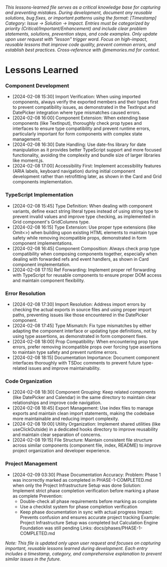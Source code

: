 *This lessons-learned file serves as a critical knowledge base for capturing and preventing mistakes. During development, document any reusable solutions, bug fixes, or important patterns using the format: [Timestamp] Category: Issue → Solution → Impact. Entries must be categorized by priority (Critical/Important/Enhancement) and include clear problem statements, solutions, prevention steps, and code examples. Only update upon user request with "lesson" trigger word. Focus on high-impact, reusable lessons that improve code quality, prevent common errors, and establish best practices. Cross-reference with @memories.md for context.*

# Lessons Learned

### Component Development
- [2024-02-08 15:30] Import Verification: When using imported components, always verify the exported members and their types first to prevent compatibility issues, as demonstrated in the TextInput and DatePicker integration where type mismatches caused errors.
- [2024-02-08 16:00] Component Extension: When extending base components (like TextInput), thoroughly check prop types and interfaces to ensure type compatibility and prevent runtime errors, particularly important for form components with complex state management.
- [2024-02-08 16:30] Date Handling: Use date-fns library for date manipulation as it provides better TypeScript support and more focused functionality, avoiding the complexity and bundle size of larger libraries like moment.js.
- [2024-02-08 17:00] Accessibility First: Implement accessibility features (ARIA labels, keyboard navigation) during initial component development rather than retrofitting later, as shown in the Card and Grid components implementation.

### TypeScript Implementation
- [2024-02-08 15:45] Type Definition: When dealing with component variants, define exact string literal types instead of using string type to prevent invalid values and improve type checking, as implemented in Grid component's GridColumns type.
- [2024-02-08 16:15] Type Extension: Use proper type extensions (like Omit<>) when building upon existing HTML elements to maintain type safety while removing incompatible props, demonstrated in form component implementations.
- [2024-02-08 16:45] Component Composition: Always check prop type compatibility when composing components together, especially when dealing with forwarded refs and event handlers, as shown in Card component implementation.
- [2024-02-08 17:15] Ref Forwarding: Implement proper ref forwarding with TypeScript for reusable components to ensure proper DOM access and maintain component flexibility.

### Error Resolution
- [2024-02-08 17:30] Import Resolution: Address import errors by checking the actual exports in source files and using proper import paths, preventing issues like those encountered in the DatePicker component.
- [2024-02-08 17:45] Type Mismatch: Fix type mismatches by either adapting the component interface or updating type definitions, not by using type assertions, as demonstrated in form component fixes.
- [2024-02-08 18:00] Prop Compatibility: When encountering prop type errors, prefer removing incompatible props over forcing type assertions to maintain type safety and prevent runtime errors.
- [2024-02-08 18:15] Documentation Importance: Document component interfaces thoroughly with TSDoc comments to prevent future type-related issues and improve maintainability.

### Code Organization
- [2024-02-08 18:30] Component Grouping: Keep related components (like DatePicker and Calendar) in the same directory to maintain clear relationships and improve code navigation.
- [2024-02-08 18:45] Export Management: Use index files to manage exports and maintain clean import statements, making the codebase more maintainable and reducing import complexity.
- [2024-02-08 19:00] Utility Organization: Implement shared utilities (like useClickOutside) in a dedicated hooks directory to improve reusability and maintain clear separation of concerns.
- [2024-02-08 19:15] File Structure: Maintain consistent file structure across similar components (component file, index, README) to improve project organization and developer experience.

### Project Management
- [2024-02-09 03:30] Phase Documentation Accuracy:
  Problem: Phase 1 was incorrectly marked as completed in PHASE-1-COMPLETED.md when only the Project Infrastructure Setup was done
  Solution: Implement strict phase completion verification before marking a phase as complete
  Prevention:
    - Double-check all phase requirements before marking as complete
    - Use a checklist system for phase completion verification
    - Keep phase documentation in sync with actual progress
  Impact: Prevents confusion and ensures accurate project tracking
  Example: Project Infrastructure Setup was completed but Calculation Engine Foundation was still pending
  Links: docs/phases/PHASE-1-COMPLETED.md

*Note: This file is updated only upon user request and focuses on capturing important, reusable lessons learned during development. Each entry includes a timestamp, category, and comprehensive explanation to prevent similar issues in the future.*
